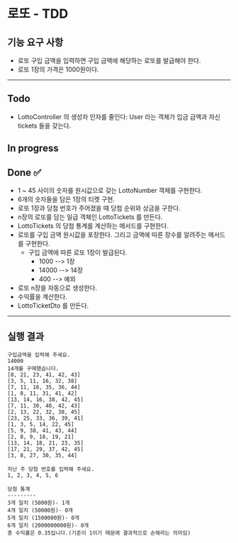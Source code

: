 # 로또 - TDD

## 기능 요구 사항
- 로또 구입 금액을 입력하면 구입 금액에 해당하는 로또를 발급해야 한다.
- 로또 1장의 가격은 1000원이다.

---

## Todo
- LottoController 의 생성자 인자를 줄인다: User 라는 객체가 입금 급액과 자신 tickets 들을 갖는다.

## In progress

## Done ✅
- 1 ~ 45 사이의 숫자를 원시값으로 갖는 LottoNumber 객체를 구현한다.
- 6개의 숫자들을 담은 1장의 티켓 구현.
- 로또 1장과 당첨 번호가 주어졌을 때 당첨 순위와 상금을 구한다.
- n장의 로또를 담는 일급 객체인 LottoTickets 를 만든다.
- LottoTickets 의 당첨 통계를 계산하는 메서드를 구현한다.
- 로또를 구입 금액 원시값을 포장한다. 그리고 금액에 따른 장수를 알려주는 메서드를 구현한다.
  - 구입 금액에 따른 로또 1장이 발급된다.
    - 1000 --> 1장
    - 14000 --> 14장
    - 400 --> 예외
- 로또 n장을 자동으로 생성한다.
- 수익률을 계산한다.
- LottoTicketDto 를 만든다.

---

## 실행 결과
```
구입금액을 입력해 주세요.
14000
14개를 구매했습니다.
[8, 21, 23, 41, 42, 43]
[3, 5, 11, 16, 32, 38]
[7, 11, 16, 35, 36, 44]
[1, 8, 11, 31, 41, 42]
[13, 14, 16, 38, 42, 45]
[7, 11, 30, 40, 42, 43]
[2, 13, 22, 32, 38, 45]
[23, 25, 33, 36, 39, 41]
[1, 3, 5, 14, 22, 45]
[5, 9, 38, 41, 43, 44]
[2, 8, 9, 18, 19, 21]
[13, 14, 18, 21, 23, 35]
[17, 21, 29, 37, 42, 45]
[3, 8, 27, 30, 35, 44]

지난 주 당첨 번호를 입력해 주세요.
1, 2, 3, 4, 5, 6

당첨 통계
---------
3개 일치 (5000원)- 1개
4개 일치 (50000원)- 0개
5개 일치 (1500000원)- 0개
6개 일치 (2000000000원)- 0개
총 수익률은 0.35입니다.(기준이 1이기 때문에 결과적으로 손해라는 의미임)
```